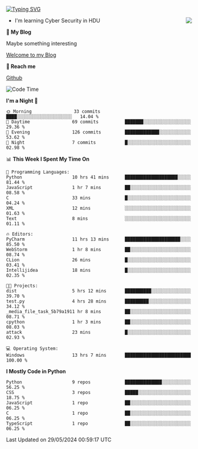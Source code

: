 [![Typing SVG](https://readme-typing-svg.herokuapp.com?font=Fira+Code&pause=1000&random=false&width=450&height=60&lines=Hello+%F0%9F%91%8B%F0%9F%8F%BB;I'm+JBNRZ)](https://git.io/typing-svg)

<a href="#">
  <img align="right" src="https://github-readme-stats.vercel.app/api?username=JBNRZ&show_icons=true&bg_color=15,f2f7fd,E0EAFC" />
</a>

- I'm learning Cyber Security in HDU

 **🌱 My Blog**

Maybe something interesting

[Welcome to my Blog](https://jbnrz.com.cn/)

 **💬 Reach me** 

[Github](https://github.com/JBNRZ)


<!--START_SECTION:waka-->
![Code Time](http://img.shields.io/badge/Code%20Time-509%20hrs%205%20mins-blue)

**I'm a Night 🦉** 

```text
🌞 Morning                33 commits          ████░░░░░░░░░░░░░░░░░░░░░   14.04 % 
🌆 Daytime                69 commits          ███████░░░░░░░░░░░░░░░░░░   29.36 % 
🌃 Evening                126 commits         █████████████░░░░░░░░░░░░   53.62 % 
🌙 Night                  7 commits           █░░░░░░░░░░░░░░░░░░░░░░░░   02.98 % 
```


📊 **This Week I Spent My Time On** 

```text
💬 Programming Languages: 
Python                   10 hrs 41 mins      ████████████████████░░░░░   81.44 % 
JavaScript               1 hr 7 mins         ██░░░░░░░░░░░░░░░░░░░░░░░   08.58 % 
C                        33 mins             █░░░░░░░░░░░░░░░░░░░░░░░░   04.24 % 
XML                      12 mins             ░░░░░░░░░░░░░░░░░░░░░░░░░   01.63 % 
Text                     8 mins              ░░░░░░░░░░░░░░░░░░░░░░░░░   01.11 % 

🔥 Editors: 
PyCharm                  11 hrs 13 mins      █████████████████████░░░░   85.50 % 
WebStorm                 1 hr 8 mins         ██░░░░░░░░░░░░░░░░░░░░░░░   08.74 % 
CLion                    26 mins             █░░░░░░░░░░░░░░░░░░░░░░░░   03.41 % 
Intellijidea             18 mins             █░░░░░░░░░░░░░░░░░░░░░░░░   02.35 % 

🐱‍💻 Projects: 
dist                     5 hrs 12 mins       ██████████░░░░░░░░░░░░░░░   39.70 % 
test.py                  4 hrs 28 mins       █████████░░░░░░░░░░░░░░░░   34.12 % 
_media_file_task_5b79a1911 hr 8 mins         ██░░░░░░░░░░░░░░░░░░░░░░░   08.71 % 
cpython                  1 hr 3 mins         ██░░░░░░░░░░░░░░░░░░░░░░░   08.03 % 
attack                   23 mins             █░░░░░░░░░░░░░░░░░░░░░░░░   02.93 % 

💻 Operating System: 
Windows                  13 hrs 7 mins       █████████████████████████   100.00 % 
```

**I Mostly Code in Python** 

```text
Python                   9 repos             ██████████████░░░░░░░░░░░   56.25 % 
CSS                      3 repos             █████░░░░░░░░░░░░░░░░░░░░   18.75 % 
JavaScript               1 repo              ██░░░░░░░░░░░░░░░░░░░░░░░   06.25 % 
C                        1 repo              ██░░░░░░░░░░░░░░░░░░░░░░░   06.25 % 
TypeScript               1 repo              ██░░░░░░░░░░░░░░░░░░░░░░░   06.25 % 
```




 Last Updated on 29/05/2024 00:59:17 UTC
<!--END_SECTION:waka-->
